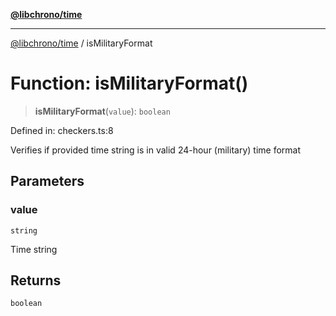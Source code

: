 [**@libchrono/time**](../README.md)

***

[@libchrono/time](../globals.md) / isMilitaryFormat

# Function: isMilitaryFormat()

> **isMilitaryFormat**(`value`): `boolean`

Defined in: checkers.ts:8

Verifies if provided time string is in valid 24-hour (military) time format

## Parameters

### value

`string`

Time string

## Returns

`boolean`
